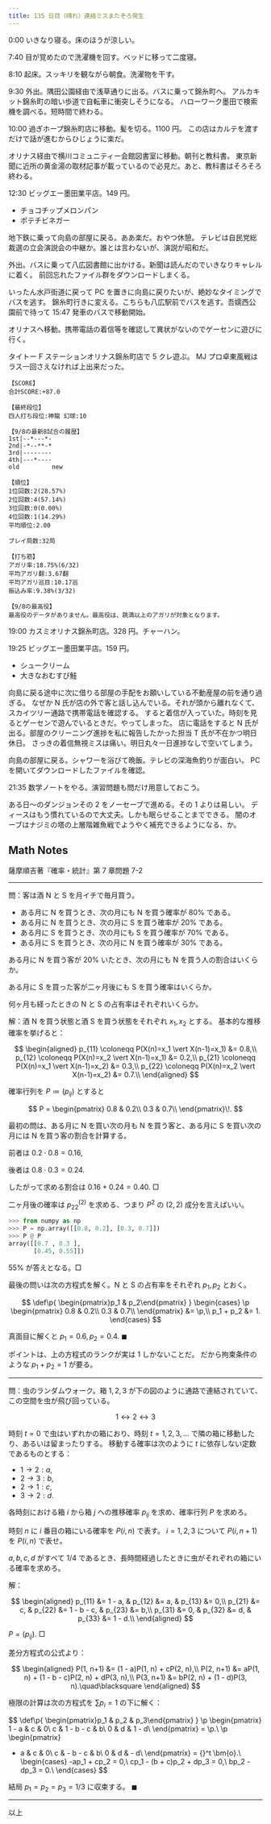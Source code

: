 ```yaml
---
title: 135 日目（晴れ）連絡ミスまたぞろ発生
---
```


0:00 いきなり寝る。床のほうが涼しい。

7:40 目が覚めたので洗濯機を回す。ベッドに移って二度寝。

8:10 起床。スッキリを観ながら朝食。洗濯物を干す。

9:30 外出。隅田公園経由で浅草通りに出る。バスに乗って錦糸町へ。
アルカキット錦糸町の暗い歩道で自転車に衝突しそうになる。
ハローワーク墨田で検索機を調べる。短時間で終わる。

10:00 過ぎホープ錦糸町店に移動。髪を切る。1100 円。
この店はカルテを渡すだけで話が進むからひじょうに楽だ。

オリナス経由で横川コミュニティー会館図書室に移動。朝刊と教科書。
東京新聞に近所の黄金湯の取材記事が載っているので必見だ。あと、教科書はそろそろ終わる。

12:30 ビッグエー墨田業平店。149 円。

* チョコチップメロンパン
* ポテチビネガー

地下鉄に乗って向島の部屋に戻る。ああ楽だ。おやつ休憩。
テレビは自民党総裁選の立会演説会の中継か。誰とは言わないが、演説が昭和だ。

外出。バスに乗って八広図書館に出かける。新聞は読んだのでいきなりキャレルに着く。
前回忘れたファイル群をダウンロードしまくる。

いったん水戸街道に戻って PC を置きに向島に戻りたいが、絶妙なタイミングでバスを逃す。
錦糸町行きに変える。こちらも八広駅前でバスを逃す。吾嬬西公園前で待って 15:47 発車のバスで移動開始。

オリナスへ移動。携帯電話の着信等を確認して異状がないのでゲーセンに遊びに行く。

タイトー F ステーションオリナス錦糸町店で 5 クレ遊ぶ。
MJ プロ卓東風戦はラス一回さえなければ上出来だった。

```text
【SCORE】
合計SCORE:+87.0

【最終段位】
四人打ち段位:神龍 幻球:10

【9/8の最新8試合の履歴】
1st|--*---*-
2nd|-*--**-*
3rd|--------
4th|---*----
old         new

【順位】
1位回数:2(28.57%)
2位回数:4(57.14%)
3位回数:0(0.00%)
4位回数:1(14.29%)
平均順位:2.00

プレイ局数:32局

【打ち筋】
アガリ率:18.75%(6/32)
平均アガリ翻:3.67翻
平均アガリ巡目:10.17巡
振込み率:9.38%(3/32)

【9/8の最高役】
最高役のデータがありません。最高役は、跳満以上のアガリが対象となります。
```

19:00 カスミオリナス錦糸町店。328 円。チャーハン。

19:25 ビッグエー墨田業平店。159 円。

* シュークリーム
* 大きなおむすび鮭

向島に戻る途中に次に借りる部屋の手配をお願いしている不動産屋の前を通り過ぎる。
なぜか N 氏が店の外で客と話し込んでいる。それが頭から離れなくて、スカイツリー通路で携帯電話を確認する。
すると着信が入っていた。時刻を見るとゲーセンで遊んでいるときだ。やってしまった。
店に電話をすると N 氏が出る。部屋のクリーニング進捗を私に報告したかった担当 T 氏が不在かつ明日休日。
さっきの着信無視ミスは痛い。明日丸々一日進捗なしで空いてしまう。

向島の部屋に戻る。シャワーを浴びて晩飯。テレビの深海魚釣りが面白い。
PC を開いてダウンロードしたファイルを確認。

21:35 数学ノートをやる。演習問題も問だけ用意しておこう。

ある日～のダンジョンその 2 をノーセーブで進める。その 1 よりは易しい。
ディースはもう慣れているので大丈夫。しかも眠らせることまでできる。
闇のオーブはナジミの塔の上層階雑魚戦でようやく補充できるようになる、か。

## Math Notes

薩摩順吉著『確率・統計』第 7 章問題 7-2

----

問：客は酒 N と S を月イチで毎月買う。

* ある月に N を買うとき、次の月にも N を買う確率が $80\%$ である。
* ある月に N を買うとき、次の月に S を買う確率が $20\%$ である。
* ある月に S を買うとき、次の月にも S を買う確率が $70\%$ である。
* ある月に S を買うとき、次の月に N を買う確率が $30\%$ である。

ある月に N を買う客が $20\%$ いたとき、次の月にも N を買う人の割合はいくらか。

ある月に S を買った客が二ヶ月後にも S を買う確率はいくらか。

何ヶ月も経ったときの N と S の占有率はそれぞれいくらか。

解：酒 N を買う状態と酒 S を買う状態をそれぞれ $x_1, x_2$ とする。
基本的な推移確率を挙げると：

$$
\begin{aligned}
p_{11} \coloneqq P(X(n)=x_1 \vert X(n-1)=x_1) &= 0.8,\\
p_{12} \coloneqq P(X(n)=x_2 \vert X(n-1)=x_1) &= 0.2,\\
p_{21} \coloneqq P(X(n)=x_1 \vert X(n-1)=x_2) &= 0.3,\\
p_{22} \coloneqq P(X(n)=x_2 \vert X(n-1)=x_2) &= 0.7.\\
\end{aligned}
$$

確率行列を $P \coloneqq (p_{ij})$ とすると

$$
P = \begin{pmatrix}
0.8 & 0.2\\
0.3 & 0.7\\
\end{pmatrix}\!.
$$

最初の問は、ある月に N を買い次の月も N を買う客と、ある月に S を買い次の月には N を買う客の割合を計算する。

前者は ${0.2 \cdot 0.8 = 0.16,}$

後者は ${0.8 \cdot 0.3 = 0.24.}$

したがって求める割合は ${0.16 + 0.24 = 0.40.}\:\Box$

二ヶ月後の確率は $p_{22}{}^{(2)}$ を求める、つまり $P^2$ の ${(2, 2)}$ 成分を言えばいい。

```python
>>> from numpy as np
>>> P = np.array([[0.8, 0.2], [0.3, 0.7]])
>>> P @ P
array([[0.7 , 0.3 ],
       [0.45, 0.55]])
```

$55\%$ が答えとなる。$\Box$

最後の問いは次の方程式を解く。N と S の占有率をそれぞれ $p_1, p_2$ とおく。

$$
\def\p{ \begin{pmatrix}p_1 & p_2\end{pmatrix} }
\begin{cases}
\p \begin{pmatrix}
0.8 & 0.2\\
0.3 & 0.7\\
\end{pmatrix} &= \p,\\
p_1 + p_2 &= 1.
\end{cases}
$$

真面目に解くと $p_1 = 0.6, p_2 = 0.4.\:\blacksquare$

ポイントは、上の方程式のランクが実は 1 しかないことだ。
だから拘束条件のような $p_1 + p_2 = 1$ が要る。

----

問：虫のランダムウォーク。箱 $1, 2, 3$ が下の図のように通路で連結されていて、この空間を虫が飛び回っている。

$$
1 \longleftrightarrow 2 \longleftrightarrow 3
$$

時刻 $t = 0$ で虫はいずれかの箱におり、時刻 $t = 1, 2, 3, \dotsc$ で隣の箱に移動したり、あるいは留まったりする。
移動する確率は次のように $t$ に依存しない定数であるものとする：

* $1 \to 2: a,$
* $2 \to 3: b,$
* $2 \to 1: c,$
* $3 \to 2: d.$

各時刻における箱 $i$ から箱 $j$ への推移確率 $p_{ij}$ を求め、確率行列 $P$ を求めろ。

時刻 $n$ に $i$ 番目の箱にいる確率を $P(i, n)$ で表す。
$i = 1, 2, 3$ について $P(i, n + 1)$ を $P(i, n)$ で表せ。

$a, b, c, d$ がすべて $1/4$ であるとき、長時間経過したときに虫がそれぞれの箱にいる確率を求めろ。

解：

$$
\begin{aligned}
p_{11} &= 1 - a, & p_{12} &= a, & p_{13} &= 0,\\
p_{21} &= c, & p_{22} &= 1 - b - c, & p_{23} &= b,\\
p_{31} &= 0, & p_{32} &= d, & p_{33} &= 1 - d.\\
\end{aligned}
$$

$P = (p_{ij}).\:\Box$

差分方程式の公式より：

$$
\begin{aligned}
P(1, n+1) &= (1 - a)P(1, n) + cP(2, n),\\
P(2, n+1) &= aP(1, n) + (1 - b - c)P(2, n) + dP(3, n),\\
P(3, n+1) &= bP(2, n) + (1 - d)P(3, n).\quad\blacksquare
\end{aligned}
$$

極限の計算は次の方程式を $\sum p_i = 1$ の下に解く：

$$
\def\p{ \begin{pmatrix}p_1 & p_2 & p_3\end{pmatrix} }
\p \begin{pmatrix}
1 - a & c & 0\\
c & 1 - b - c & b\\
0 & d & 1 - d\\
\end{pmatrix} = \p.\\
\p \begin{pmatrix}
- a & c & 0\\
c & - b - c & b\\
0 & d & - d\\
\end{pmatrix} = {}^t \bm{o}.\\
\begin{cases}
-ap_1 + cp_2 = 0,\\
cp_1 - (b + c)p_2 + dp_3 = 0,\\
bp_2 - dp_3 = 0.\\
\end{cases}
$$

結局 $p_1 = p_2 = p_3 = 1/3$ に収束する。
$\blacksquare$

----

以上
